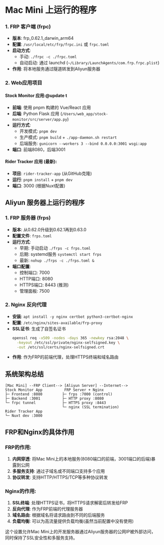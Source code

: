 # Mac Mini 上运行的程序

### 1. FRP 客户端 (frpc)

- **版本**: frp_0.62.1_darwin_arm64
- **配置**: `/usr/local/etc/frp/frpc.ini` 或 `frpc.toml`
- **启动方式**:
  - 手动: `./frpc -c ./frpc.toml`
  - 自动启动: 通过 launchd (`~/Library/LaunchAgents/com.frp.frpc.plist`)
- **作用**: 将本地服务通过隧道转发到Aliyun服务器

### 2. Web应用项目

#### Stock Monitor 应用:@update t

- **前端**: 使用 pnpm 构建的 Vue/React 应用
- **后端**: Python Flask 应用 (`/Users/web_app/stock-monitor/src/server/app.py`)
- **运行方式**:
  - 开发模式: `pnpm dev`
  - 生产模式: `pnpm build` + `./app-daemon.sh restart`
  - 后端服务: `gunicorn --workers 3 --bind 0.0.0.0:3001 wsgi:app`
- **端口**: 前端8080，后端3001

#### Rider Tracker 应用 (最新):

- **项目**: `rider-tracker-app` (从GitHub克隆)
- **运行**: `pnpm install` + `pnpm dev`
- **端口**: 3000 (根据Nuxt配置)

## Aliyun 服务器上运行的程序

### 1. FRP 服务器 (frps)

- **版本**: 从0.62.0升级到0.62.1再到0.63.0
- **配置文件**: `frps.toml`
- **运行方式**:
  - 早期: 手动启动 `./frps -c frps.toml`
  - 后期: systemd服务 `systemctl start frps`
  - 最新: `nohup ./frps -c ./frps.toml &`
- **端口配置**:
  - 控制端口: 7000
  - HTTP端口: 8080
  - HTTPS端口: 8443 (推测)
  - 管理面板: 7500

### 2. Nginx 反向代理

- **安装**: `apt install -y nginx certbot python3-certbot-nginx`
- **配置**: `/etc/nginx/sites-available/frp-proxy`
- **SSL证书**: 生成了自签名证书
  ```bash
  openssl req -x509 -nodes -days 365 -newkey rsa:2048 \
    -keyout /etc/ssl/private/nginx-selfsigned.key \
    -out /etc/ssl/certs/nginx-selfsigned.crt
  ```
- **作用**: 作为FRP的前端代理，处理HTTPS终端和域名路由

## 系统架构总结

```
[Mac Mini] --FRP Client--> [Aliyun Server] --Internet-->
Stock Monitor App          FRP Server + Nginx
├─ Frontend :8080         ├─ frps :7000 (control)
├─ Backend :3001          ├─ HTTP proxy :8080  
└─ frpc tunnel            ├─ HTTPS proxy :8443
                          └─ nginx (SSL termination)
Rider Tracker App
└─ Nuxt dev :3000
```

## FRP和Nginx的具体作用

### FRP的作用:

1. **内网穿透**: 将Mac Mini上的本地服务(8080端口的前端，3001端口的后端)暴露到公网
2. **多服务支持**: 通过子域名或不同端口支持多个应用
3. **协议转发**: 支持HTTP/HTTPS/TCP等多种协议转发

### Nginx的作用:

1. **SSL终端**: 处理HTTPS证书，将HTTPS请求解密后转发给FRP
2. **反向代理**: 作为FRP前端的代理服务器
3. **域名路由**: 根据域名将请求路由到不同的后端服务
4. **负载均衡**: 可以为高流量提供负载均衡(虽然当前配置中没有使用)

这个设置允许Mac Mini上的开发服务器通过Aliyun服务器的公网IP被外部访问，同时保持了SSL安全性和多服务支持。
